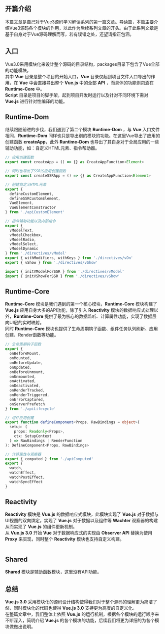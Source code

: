 ## 开篇介绍
本篇文章是自己对于Vue3源码学习解读系列的第一篇文章。导读篇，本篇主要介绍Vue3源码各个模块的作用，以此作为后续系列文章的开头。由于此系列文章是基于自身对于Vue源码理解而写，若有误错之处，还望请指正包涵。

## 入口
Vue3.0采用模块化来设计整个源码的目录结构，packages目录下包含了Vue全部的功能模块。  
其中 __Vue__ 目录是整个项目的开始入口，__Vue__ 目录仅起到项目文件入口导出的作用，在 __Vue__ 中会直接导出整个 __Vue.js__ 中的全部 __API__ ，而具体的功能则包涵在 __Runtime-Core__  中。  
__Script__ 目录是项目的脚手架，起到项目开发时运行以及针对不同环境下需对 __Vue.js__ 进行针对性编译的功能。 

## Runtime-Dom
继续跟随前进的步伐，我们遇到了第二个模块 __Runtime-Dom__ ，与 __Vue__ 入口文件相同，__Runtime-Dom__ 同样也只是导出别的模块的功能。在这里Vue导出了应用的创建函数 __createApp__，此外 __Runtime-Dom__ 也导出了其自身对于全局应用的一些辅助功能，如：自定义HTML元素、指令帮助器。

``` typescript
// 应用创建函数
export const createApp = () => {} as CreateAppFunction<Element>

// 同时也导出了SSR的应用创建函数
export const createSSRApp = () => {} as CreateAppFunction<Element>

// 创建自定义HTML元素
export {
  defineCustomElement,
  defineSSRCustomElement,
  VueElement,
  VueElementConstructor
} from './apiCustomElement'

// 指令辅助功能以及内部指令
export {
  vModelText,
  vModelCheckbox,
  vModelRadio,
  vModelSelect,
  vModelDynamic
} from './directives/vModel'
export { withModifiers, withKeys } from './directives/vOn'
export { vShow } from './directives/vShow'

import { initVModelForSSR } from './directives/vModel'
import { initVShowForSSR } from './directives/vShow'
```

## Runtime-Core
__Runtime-Core__ 模块是我们遇到的第一个核心模块，__Runtime-Core__ 模块构建了 __Vue.js__ 应用自身大多的API功能，除了引入 __Reactivity__ 模块的数据响应式处理以外，__Runtime-Core__ 提供了最为核心的数据监听、计算属性功能，实现了数据层向UI层的实时映射。  
同时 __Runtime-Core__ 模块也提供了生命周期钩子函数、组件任务队列刷新、应用创建、Render函数等功能。

``` typescript
// 生命周期钩子函数
export {
  onBeforeMount,
  onMounted,
  onBeforeUpdate,
  onUpdated,
  onBeforeUnmount,
  onUnmounted,
  onActivated,
  onDeactivated,
  onRenderTracked,
  onRenderTriggered,
  onErrorCaptured,
  onServerPrefetch
} from './apiLifecycle'
```

```typescript
// 组件应用创建
export function defineComponent<Props, RawBindings = object>(
  setup: (
    props: Readonly<Props>,
    ctx: SetupContext
  ) => RawBindings | RenderFunction
): DefineComponent<Props, RawBindings>
```

```typescript
// 计算属性与观察器
export { computed } from './apiComputed'
export {
  watch,
  watchEffect,
  watchPostEffect,
  watchSyncEffect
}
```

## Reactivity
__Reactivity__ 模块是 __Vue.js__ 的数据响应式模块，此模块实现了 __Vue.js__ 对于数据与UI视图的双向绑定，实现了 __Vue.js__ 对于数据以及组件等 __Wachter__ 观察器的构建从而实现了  __Vue.js__ 的组件更新机制。  
从 __Vue.js 3.0__ 开始 __Vue__ 对于数据响应式的实现由 __Observer API__ 替换为使用 __Proxy__ 来实现，同时整个 __Reactivity__ 模块也支持自定义构建。

```typescript

```


## Shared
__Shared__ 模块是辅助函数模块，这里没有API功能。

## 总结
 __Vue.js 3.0__ 采用模块化的源码设计结构使得我们对于整个源码的理解更为简洁了然，同时模块化的代码也使得 __Vue.js 3.0__ 支持更为高度的自定义化。  
 在整篇文章中，我们整体上依照 __Vue.js__ 的运行机制，根据各个模块的运行顺序来不断深入，简明介绍 __Vue.js__ 的各个模块的功能，后续我们将更为详细的为各个模块做做出说明。

